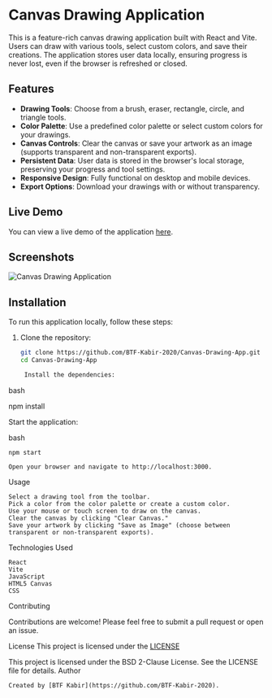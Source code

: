 # Canvas Drawing Application

This is a feature-rich canvas drawing application built with React and Vite. Users can draw with various tools, select custom colors, and save their creations. The application stores user data locally, ensuring progress is never lost, even if the browser is refreshed or closed.

## Features

- **Drawing Tools**: Choose from a brush, eraser, rectangle, circle, and triangle tools.
- **Color Palette**: Use a predefined color palette or select custom colors for your drawings.
- **Canvas Controls**: Clear the canvas or save your artwork as an image (supports transparent and non-transparent exports).
- **Persistent Data**: User data is stored in the browser's local storage, preserving your progress and tool settings.
- **Responsive Design**: Fully functional on desktop and mobile devices.
- **Export Options**: Download your drawings with or without transparency.

## Live Demo

You can view a live demo of the application [here](https://www.example.com).

## Screenshots

![Canvas Drawing Application](![image](https://github.com/user-attachments/assets/cbc5c760-f11d-4ba1-bb0c-07d3c19d78b1)
)

## Installation

To run this application locally, follow these steps:

1. Clone the repository:
   ```bash
   git clone https://github.com/BTF-Kabir-2020/Canvas-Drawing-App.git
   cd Canvas-Drawing-App

    Install the dependencies:

bash

npm install

Start the application:

bash

    npm start

    Open your browser and navigate to http://localhost:3000.

Usage

    Select a drawing tool from the toolbar.
    Pick a color from the color palette or create a custom color.
    Use your mouse or touch screen to draw on the canvas.
    Clear the canvas by clicking "Clear Canvas."
    Save your artwork by clicking "Save as Image" (choose between transparent or non-transparent exports).

Technologies Used

    React
    Vite
    JavaScript
    HTML5 Canvas
    CSS

Contributing

Contributions are welcome! Please feel free to submit a pull request or open an issue.

License
    This project is licensed under the
    [LICENSE](./LICENSE)

This project is licensed under the BSD 2-Clause License. See the LICENSE file for details.
Author

    Created by [BTF Kabir](https://github.com/BTF-Kabir-2020).

